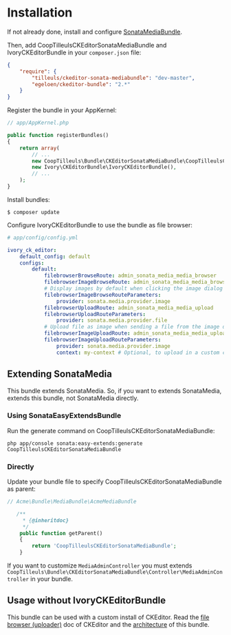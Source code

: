 # Installation

If not already done, install and configure [SonataMediaBundle](http://sonata-project.org/bundles/media/master/doc/index.html).

Then, add CoopTilleulsCKEditorSonataMediaBundle and IvoryCKEditorBundle in your `composer.json` file:

```json
{
    "require": {
        "tilleuls/ckeditor-sonata-mediabundle": "dev-master",
        "egeloen/ckeditor-bundle": "2.*"
    }
}
```

Register the bundle in your AppKernel:

```php
// app/AppKernel.php

public function registerBundles()
{
    return array(
        // ...
        new CoopTilleuls\Bundle\CKEditorSonataMediaBundle\CoopTilleulsCKEditorSonataMediaBundle(),
        new Ivory\CKEditorBundle\IvoryCKEditorBundle(),
        // ...
    );
}
```

Install bundles:

```
$ composer update
```

Configure IvoryCKEditorBundle to use the bundle as file browser:

```yaml
# app/config/config.yml

ivory_ck_editor:
    default_config: default
    configs:
        default:
            filebrowserBrowseRoute: admin_sonata_media_media_browser
            filebrowserImageBrowseRoute: admin_sonata_media_media_browser
            # Display images by default when clicking the image dialog browse button
            filebrowserImageBrowseRouteParameters:
                provider: sonata.media.provider.image
            filebrowserUploadRoute: admin_sonata_media_media_upload
            filebrowserUploadRouteParameters:
                provider: sonata.media.provider.file
            # Upload file as image when sending a file from the image dialog
            filebrowserImageUploadRoute: admin_sonata_media_media_upload
            filebrowserImageUploadRouteParameters:
                provider: sonata.media.provider.image
                context: my-context # Optional, to upload in a custom context
```

## Extending SonataMedia

This bundle extends SonataMedia. So, if you want to extends SonataMedia, extends this bundle, not SonataMedia directly.

### Using SonataEasyExtendsBundle

Run the generate command on CoopTilleulsCKEditorSonataMediaBundle:

```
php app/console sonata:easy-extends:generate CoopTilleulsCKEditorSonataMediaBundle
```

### Directly

Update your bundle file to specify CoopTilleulsCKEditorSonataMediaBundle as parent:

```php
// Acme\Bundle\MediaBundle\AcmeMediaBundle

   /**
     * {@inheritdoc}
     */
    public function getParent()
    {
        return 'CoopTilleulsCKEditorSonataMediaBundle';
    }
```

If you want to customize `MediaAdminController` you must extends `CoopTilleuls\Bundle\CKEditorSonataMediaBundle\Controller\MediaAdminController` in your bundle.


## Usage without IvoryCKEditorBundle

This bundle can be used with a custom install of CKEditor.
Read the [file browser (uploader)](http://docs.cksource.com/CKEditor_3.x/Developers_Guide/File_Browser_(Uploader)) doc of CKEditor and the [architecture](architecture.md) of this bundle.
